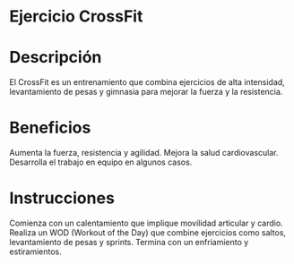 # Ejercicio CrossFit

# Descripción
El CrossFit es un entrenamiento que combina ejercicios de alta intensidad, levantamiento de pesas y gimnasia para mejorar la fuerza y la resistencia.

# Beneficios
Aumenta la fuerza, resistencia y agilidad.
Mejora la salud cardiovascular.
Desarrolla el trabajo en equipo en algunos casos.

# Instrucciones
Comienza con un calentamiento que implique movilidad articular y cardio.
Realiza un WOD (Workout of the Day) que combine ejercicios como saltos, levantamiento de pesas y sprints.
Termina con un enfriamiento y estiramientos.